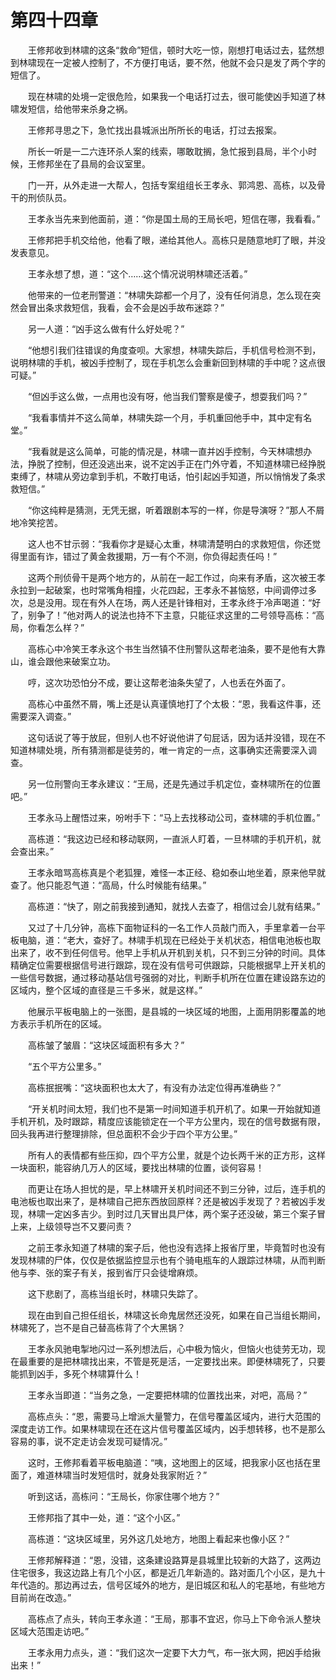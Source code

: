#	第四十四章

　　王修邦收到林啸的这条“救命”短信，顿时大吃一惊，刚想打电话过去，猛然想到林啸现在一定被人控制了，不方便打电话，要不然，他就不会只是发了两个字的短信了。

　　现在林啸的处境一定很危险，如果我一个电话打过去，很可能使凶手知道了林啸发短信，给他带来杀身之祸。

　　王修邦寻思之下，急忙找出县城派出所所长的电话，打过去报案。

　　所长一听是一二六连环杀人案的线索，哪敢耽搁，急忙报到县局，半个小时候，王修邦坐在了县局的会议室里。

　　门一开，从外走进一大帮人，包括专案组组长王孝永、郭鸿恩、高栋，以及骨干的刑侦队员。

　　王孝永当先来到他面前，道：“你是国土局的王局长吧，短信在哪，我看看。”

　　王修邦把手机交给他，他看了眼，递给其他人。高栋只是随意地盯了眼，并没发表意见。

　　王孝永想了想，道：“这个……这个情况说明林啸还活着。”

　　他带来的一位老刑警道：“林啸失踪都一个月了，没有任何消息，怎么现在突然会冒出条求救短信，我看，会不会是凶手故布迷踪？”

　　另一人道：“凶手这么做有什么好处呢？”

　　“他想引我们往错误的角度查呗。大家想，林啸失踪后，手机信号检测不到，说明林啸的手机，被凶手控制了，现在手机怎么会重新回到林啸的手中呢？这点很可疑。”

　　“但凶手这么做，一点用也没有呀，他当我们警察是傻子，想耍我们吗？”

　　“我看事情并不这么简单，林啸失踪一个月，手机重回他手中，其中定有名堂。”

　　“我看就是这么简单，可能的情况是，林啸一直并凶手控制，今天林啸想办法，挣脱了控制，但还没逃出来，说不定凶手正在门外守着，不知道林啸已经挣脱束缚了，林啸从旁边拿到手机，不敢打电话，怕引起凶手知道，所以悄悄发了条求救短信。”

　　“你这纯粹是猜测，无凭无据，听着跟剧本写的一样，你是导演呀？”那人不屑地冷笑挖苦。

　　这人也不甘示弱：“我看你才是疑心太重，林啸清楚明白的求救短信，你还觉得里面有诈，错过了黄金救援期，万一有个不测，你负得起责任吗！”

　　这两个刑侦骨干是两个地方的，从前在一起工作过，向来有矛盾，这次被王孝永拉到一起破案，也时常嘴角相撞，火花四起，王孝永不甚恼怒，中间调停过多次，总是没用。现在有外人在场，两人还是针锋相对，王孝永终于冷声喝道：“好了，别争了！”他对两人的说法也持不下主意，只能征求这里的二号领导高栋：“高局，你看怎么样？”

　　高栋心中冷笑王孝永这个书生当然镇不住刑警队这帮老油条，要不是他有大靠山，谁会跟他来破案立功。

　　哼，这次功恐怕分不成，要让这帮老油条失望了，人也丢在外面了。

　　高栋心中虽然不屑，嘴上还是认真谨慎地打了个太极：“恩，我看这件事，还需要深入调查。”

　　这句话说了等于放屁，但别人也不好说他讲了句屁话，因为话并没错，现在不知道林啸处境，所有猜测都是徒劳的，唯一肯定的一点，这事确实还需要深入调查。

　　另一位刑警向王孝永建议：“王局，还是先通过手机定位，查林啸所在的位置吧。”

　　王孝永马上醒悟过来，吩咐手下：“马上去找移动公司，查林啸的手机位置。”

　　高栋道：“我这边已经和移动联网，一直派人盯着，一旦林啸的手机开机，就会查出来。”

　　王孝永暗骂高栋真是个老狐狸，难怪一本正经、稳如泰山地坐着，原来他早就查了。他只能忍气道：“高局，什么时候能有结果。”

　　高栋道：“快了，刚之前我接到通知，就找人去查了，相信过会儿就有结果。”

　　又过了十几分钟，高栋下面物证科的一名工作人员敲门而入，手里拿着一台平板电脑，道：“老大，查好了。林啸手机现在已经处于关机状态，相信电池板也取出来了，收不到任何信号。他早上手机从开机到关机，只不到三分钟的时间。具体精确定位需要根据信号进行跟踪，现在没有信号可供跟踪，只能根据早上开关机的一些信号数据，通过移动基站信号强弱的对比，判断手机所在位置在建设路东边的区域内，整个区域的直径是三千多米，就是这样。”

　　他展示平板电脑上的一张图，是县城的一块区域的地图，上面用阴影覆盖的地方表示手机所在的区域。

　　高栋皱了皱眉：“这块区域面积有多大？”

　　“五个平方公里多。”

　　高栋抿抿嘴：“这块面积也太大了，有没有办法定位得再准确些？”

　　“开关机时间太短，我们也不是第一时间知道手机开机了。如果一开始就知道手机开机，及时跟踪，精度应该能锁定在一个平方公里内，现在的信号数据有限，回头我再进行整理排除，但总面积不会少于四个平方公里。”

　　所有人的表情都有些压抑，四个平方公里，就是个边长两千米的正方形，这样一块面积，能容纳几万人的区域，要找出林啸的位置，谈何容易！

　　而更让在场人担忧的是，早上林啸开关机时间还不到三分钟，过后，连手机的电池板也取出来了，是林啸自己把东西放回原样？还是被凶手发现了？若被凶手发现，林啸一定凶多吉少。到时过几天冒出具尸体，两个案子还没破，第三个案子冒上来，上级领导岂不又要问责？

　　之前王孝永知道了林啸的案子后，他也没有选择上报省厅里，毕竟暂时也没有发现林啸的尸体，仅仅是依据监控显示也有个骑电瓶车的人跟踪过林啸，从而判断他与李、张的案子有关，报到省厅只会徒增麻烦。

　　这下悲剧了，高栋当组长时，林啸只失踪了。

　　现在由到自己担任组长，林啸这长命鬼居然还没死，如果在自己当组长期间，林啸死了，岂不是自己替高栋背了个大黑锅？

　　王孝永风驰电掣地闪过一系列想法后，心中极为恼火，但恼火也徒劳无功，现在最重要的是把林啸找出来，不管是死是活，一定要找出来。即便林啸死了，只要能抓到凶手，多死个林啸算什么！

　　王孝永当即道：“当务之急，一定要把林啸的位置找出来，对吧，高局？”

　　高栋点头：“恩，需要马上增派大量警力，在信号覆盖区域内，进行大范围的深度走访工作。如果林啸现在还在这片信号覆盖区域内，凶手想转移，也不是那么容易的事，说不定走访会发现可疑情况。”

　　这时，王修邦看着平板电脑道：“咦，这地图上的区域，把我家小区也括在里面了，难道林啸当时发短信时，就身处我家附近？”

　　听到这话，高栋问：“王局长，你家住哪个地方？”

　　王修邦指了其中一处，道：“这个小区。”

　　高栋道：“这块区域里，另外这几处地方，地图上看起来也像小区？”

　　王修邦解释道：“恩，没错，这条建设路算是县城里比较新的大路了，这两边住宅很多，我这边路上有几个小区，都是近几年新造的。路对面几个小区，是九十年代造的。那边再过去，信号区域外的地方，是旧城区和私人的宅基地，有些地方目前尚在改造。”

　　高栋点了点头，转向王孝永道：“王局，那事不宜迟，你马上下命令派人整块区域大范围走访吧。”

　　王孝永用力点头，道：“我们这次一定要下大力气，布一张大网，把凶手给揪出来！”

